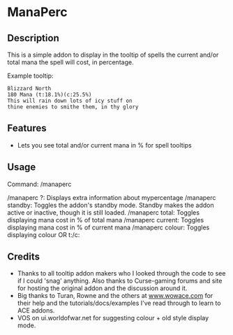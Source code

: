 # ManaPerc

## Description

This is a simple addon to display in the tooltip of spells the current
and/or total mana the spell will cost, in percentage.

Example tooltip:

```
Blizzard North
180 Mana (t:18.1%)(c:25.5%)
This will rain down lots of icy stuff on
thine enemies to smithe them, in thy glory
```

## Features

- Lets you see total and/or current mana in % for spell tooltips

## Usage

Command: /manaperc

/manaperc ?:       Displays extra information about mypercentage
/manaperc standby: Toggles the addon's standby mode. Standby makes the addon
                   active or inactive, though it is still loaded.
/manaperc total:   Toggles displaying mana cost in % of total mana
/manaperc current: Toggles displaying mana cost in % of current mana
/manaperc colour:  Toggles displaying colour OR t:/c:


## Credits

- Thanks to all tooltip addon makers who I looked through the code to see
  if I could 'snag' anything. Also thanks to Curse-gaming forums and site for
  hosting the original addon and the discussion around it.
- Big thanks to Turan, Rowne and the others at www.wowace.com for their help
  and the tutorials/docs/examples I've read through to learn to ACE addons.
- VOS on ui.worldofwar.net for suggesting colour + old style display mode.
